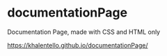# documentationPage

Documentation Page, made with CSS and HTML only

https://khalentello.github.io/documentationPage/
